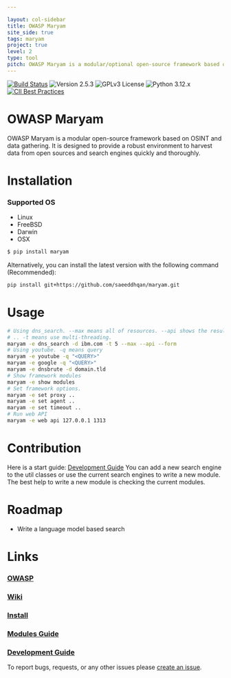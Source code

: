 ```yaml
---

layout: col-sidebar
title: OWASP Maryam
site_side: true
tags: maryam
project: true
level: 2
type: tool
pitch: OWASP Maryam is a modular/optional open-source framework based on OSINT and data gathering. Maryam is written in the Python programming language and has been designed to provide a powerful environment to harvest data from open-sources and search engines and collect data quickly and thoroughly.
---
```

[![Build Status](https://app.travis-ci.com/saeeddhqan/Maryam.svg?branch=master)](https://app.travis-ci.com/github/saeeddhqan/Maryam)
![Version 2.5.3](https://img.shields.io/badge/Version-2.5.3-green.svg)
![GPLv3 License](https://img.shields.io/badge/License-GPLv3-green.svg)
![Python 3.12.x](https://img.shields.io/badge/Python-3.12.x-green.svg)
[![CII Best Practices](https://bestpractices.coreinfrastructure.org/projects/4577/badge)](https://bestpractices.coreinfrastructure.org/projects/4577)

# OWASP Maryam

OWASP Maryam is a modular open-source framework based on OSINT and data gathering. It is designed to provide a robust environment to harvest data from open sources and search engines quickly and thoroughly.

# Installation

### Supported OS
 - Linux
 - FreeBSD
 - Darwin
 - OSX

```bash
$ pip install maryam
```
Alternatively, you can install the latest version with the following command (Recommended):
```bash
pip install git+https://github.com/saeeddhqan/maryam.git
```

# Usage

```bash
# Using dns_search. --max means all of resources. --api shows the results as json.
# .. -t means use multi-threading.
maryam -e dns_search -d ibm.com -t 5 --max --api --form 
# Using youtube. -q means query
maryam -e youtube -q "<QUERY>"
maryam -e google -q "<QUERY>"
maryam -e dnsbrute -d domain.tld
# Show framework modules
maryam -e show modules
# Set framework options.
maryam -e set proxy ..
maryam -e set agent ..
maryam -e set timeout ..
# Run web API
maryam -e web api 127.0.0.1 1313
```



# Contribution

Here is a start guide: [Development Guide](https://github.com/saeeddhqan/maryam/wiki/Development-Guide)
You can add a new search engine to the util classes or use the current search engines to write a new module.
The best help to write a new module is checking the current modules.

# Roadmap

 - Write a language model based search

# Links
### [OWASP](https://owasp.org/www-project-maryam/)
### [Wiki](https://github.com/saeeddhqan/maryam/wiki)
### [Install](https://github.com/saeeddhqan/maryam/wiki#install)
### [Modules Guide](https://github.com/saeeddhqan/maryam/wiki/modules)
### [Development Guide](https://github.com/saeeddhqan/maryam/wiki/Development-Guide)

To report bugs, requests, or any other issues please [create an issue](https://github.com/saeeddhqan/maryam/issues).
